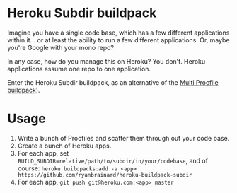 # Heroku Subdir buildpack

Imagine you have a single code base, which has a few different applications within it... or at least the ability to run a few different applications. Or, maybe you're Google with your mono repo?

In any case, how do you manage this on Heroku? You don't. Heroku applications assume one repo to one application. 

Enter the Heroku Subdir buildpack, as an alternative of the [Multi Procfile buildpack](https://github.com/heroku/heroku-buildpack-multi-procfile)).

# Usage

1. Write a bunch of Procfiles and scatter them through out your code base.
2. Create a bunch of Heroku apps.
3. For each app, set `BUILD_SUBDIR=relative/path/to/subdir/in/your/codebase`, and of course:
   `heroku buildpacks:add -a <app> https://github.com/ryanbrainard/heroku-buildpack-subdir`
4. For each app, `git push git@heroku.com:<app> master`
